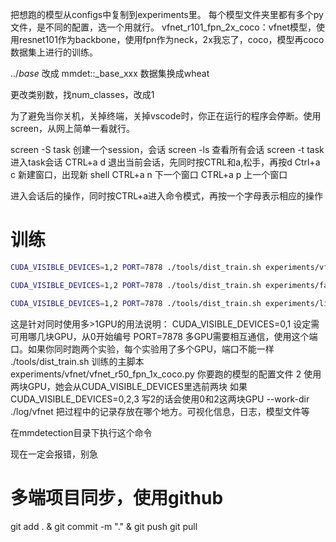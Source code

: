 把想跑的模型从configs中复制到experiments里。
每个模型文件夹里都有多个py文件，是不同的配置，选一个用就行。
vfnet_r101_fpn_2x_coco：vfnet模型，使用resnet101作为backbone，使用fpn作为neck，2x我忘了，coco，模型再coco数据集上进行的训练。

../_base_ 改成 mmdet::_base_xxx
数据集换成wheat

更改类别数，找num_classes，改成1

为了避免当你关机，关掉终端，关掉vscode时，你正在运行的程序会停断。使用screen，从网上简单一看就行。

screen -S task 创建一个session，会话
screen -ls 查看所有会话
screen -t task 进入task会话
CTRL+a  d 退出当前会话，先同时按CTRL和a,松手，再按d
Ctrl+a  c 新建窗口，出现新 shell
CTRL+a  n 下一个窗口
CTRL+a  p 上一个窗口

进入会话后的操作，同时按CTRL+a进入命令模式，再按一个字母表示相应的操作

# 训练
```bash
CUDA_VISIBLE_DEVICES=1,2 PORT=7878 ./tools/dist_train.sh experiments/vfnet/vfnet_r50_fpn_1x_coco.py 2 --work-dir ./log/vfnet
```
```bash
CUDA_VISIBLE_DEVICES=1,2 PORT=7878 ./tools/dist_train.sh experiments/fast_rcnn/fast-rcnn_r50_fpn_1x_coco.py 2 --work-dir ./log/fast-rcnn
```
```bash
CUDA_VISIBLE_DEVICES=1,2 PORT=7878 ./tools/dist_train.sh experiments/libra_rcnn/libra-fast-rcnn_r50_fpn_1x_coco.py 2 --work-dir ./log/libra_rcnn
```



这是针对同时使用多>1GPU的用法说明：
CUDA_VISIBLE_DEVICES=0,1 设定需可用哪几块GPU，从0开始编号
PORT=7878 多GPU需要相互通信，使用这个端口。如果你同时跑两个实验，每个实验用了多个GPU，端口不能一样
./tools/dist_train.sh 训练的主脚本
experiments/vfnet/vfnet_r50_fpn_1x_coco.py 你要跑的模型的配置文件
2 使用两块GPU，她会从CUDA_VISIBLE_DEVICES里选前两块
如果CUDA_VISIBLE_DEVICES=0,2,3 写2的话会使用0和2这两块GPU
--work-dir ./log/vfnet 把过程中的记录存放在哪个地方。可视化信息，日志，模型文件等

在mmdetection目录下执行这个命令

现在一定会报错，别急


# 多端项目同步，使用github
git add . & git commit -m "." & git push
git pull
